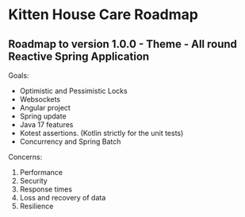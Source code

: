 # Kitten House Care Roadmap

## Roadmap to version 1.0.0 - Theme - All round Reactive Spring Application

Goals:

- Optimistic and Pessimistic Locks
- Websockets
- Angular project
- Spring update
- Java 17 features
- Kotest assertions. (Kotlin strictly for the unit tests)
- Concurrency and Spring Batch

Concerns:

1. Performance
2. Security
3. Response times
4. Loss and recovery of data
5. Resilience